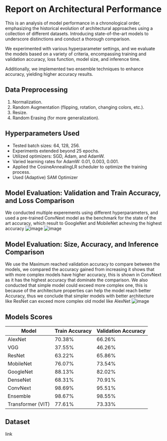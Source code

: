 # Report on Architectural Performance
This is an analysis of model performance in a chronological order, emphasizing the historical evolution of architectural approaches using a collection of different datasets. Introducing state-of-the-art models to underscore distinctions and conduct a thorough comparison. 

We experimented with various hyperparameter settings, and we evaluate the models based on a variety of criteria, encompassing training and validation accuracy, loss function, model size, and inference time.

Additionally, we implemented two ensemble techniques to enhance accuracy, yielding higher accuracy results. 

## Data Preprocessing
1. Normalization.
2. Random Augmentation (flipping, rotation, changing colors, etc.).
3. Resize.
4. Random Erasing (for more generalization).

## Hyperparameters Used
- Tested batch sizes: 64, 128, 256.
- Experiments extended beyond 25 epochs.
- Utilized optimizers: SGD, Adam, and AdamW.
- Varied learning rates for AdamW: 0.01, 0.003, 0.001.
- Applied the CosineAnnealingLR scheduler to optimize the training process.
- Used (Adaptive) SAM Optimizer

## Model Evaluation: Validation and Train Accuracy, and Loss Comparison
We conducted multiple experements using different hyperparameters, and used a pre-trained ConvNext model as the benchmark for the state of the art accuracy, which result to GoogleNet and MobileNet acheving the highest accuracy
![image](https://github.com/rewanaa/Fruits-Classification/assets/73082049/7d3f4c7a-ef4b-4f12-b4d5-726a9fbced22)
![image](https://github.com/rewanaa/Fruits-Classification/assets/73082049/f49f1dd0-b400-4c37-a812-863441e94116)


## Model Evaluation: Size, Accuracy, and Inference Comparison
We use the Maximum reached validation accuracy to compare between the models, we compared the accuracy gained from increasing it shows that with more complex models have higher accuracy, this is shown in ConvNext as it has the highest accuracy that dominate the comparison.
We also conducted that simple model could exceed more complex one, this is because of the architecture properties can help the model reach better Accuracy, thus we conclude that simpler models with better architecture like ResNet can exceed more complex old model like AlexNet
![image](https://github.com/rewanaa/Fruits-Classification/assets/73082049/04a61ea9-3c7a-4e62-8740-bae9b18119d2)


## Models Scores
| Model             | Train Accuracy | Validation Accuracy |
|-------------------|----------------|----------------------|
| AlexNet           | 70.38%         | 66.26%               |
| VGG               | 37.55%         | 46.26%               |
| ResNet            | 63.22%         | 65.86%               |
| MobileNet         | 76.07%         | 73.54%               |
| GoogleNet         | 88.13%         | 82.02%               |
| DenseNet          | 68.31%         | 70.91%               |
| ConvNext          | 98.69%         | 95.51%               |
| Ensemble          | 98.67%         | 98.55%               |
| Transformer (VIT) | 77.61%         | 73.33%               |

## Dataset
link
